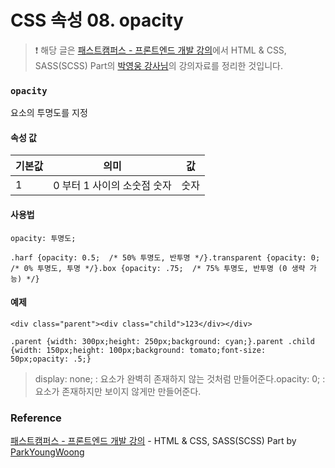 # CSS 속성 08. opacity

> ❗️ 해당 글은 [패스트캠퍼스 - 프론트엔드 개발 강의](https://www.fastcampus.co.kr/dev_online_react/)에서 HTML & CSS, SASS(SCSS) Part의 [박영웅 강사님](https://github.com/ParkYoungWoong)의 강의자료를 정리한 것입니다.

### `opacity`

요소의 투명도를 지정

#### 속성 값

| 기본값 | 의미                        | 값   |
| ------ | --------------------------- | ---- |
| 1      | 0 부터 1 사이의 소숫점 숫자 | 숫자 |

#### 사용법

```
opacity: 투명도;
```

```
.harf {opacity: 0.5;  /* 50% 투명도, 반투명 */}.transparent {opacity: 0;    /* 0% 투명도, 투명 */}.box {opacity: .75;  /* 75% 투명도, 반투명 (0 생략 가능) */}
```

#### 예제

```
<div class="parent"><div class="child">123</div></div>
```

```
.parent {width: 300px;height: 250px;background: cyan;}.parent .child {width: 150px;height: 100px;background: tomato;font-size: 50px;opacity: .5;}
```

> display: none; : 요소가 완벽히 존재하지 않는 것처럼 만들어준다.opacity: 0; : 요소가 존재하지만 보이지 않게만 만들어준다.

### Reference

[패스트캠퍼스 - 프론트엔드 개발 강의](https://www.fastcampus.co.kr/dev_online_react/) - HTML & CSS, SASS(SCSS) Part by [ParkYoungWoong](https://github.com/ParkYoungWoong)
